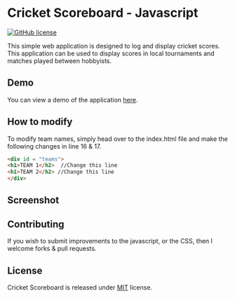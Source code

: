 # Cricket Scoreboard - Javascript

[![GitHub license](https://img.shields.io/badge/License-MIT-blue.svg)](LICENSE)

This simple web application is designed to log and display cricket scores. This application can be used to display scores in local tournaments and matches played between hobbyists.

## Demo

You can view a demo of the application [here](https://pip.pypa.io/en/stable/).

## How to modify

To modify team names, simply head over to the index.html file and make the following changes in line 16 & 17.

```html
<div id = "teams">
<h1>TEAM 1</h2>  //Change this line
<h1>TEAM 2</h2> //Change this line
</div>
```

## Screenshot

## Contributing

If you wish to submit improvements to the javascript, or the CSS, then I welcome forks & pull requests.

## License

Cricket Scoreboard is released under [MIT](https://choosealicense.com/licenses/mit/) license.
